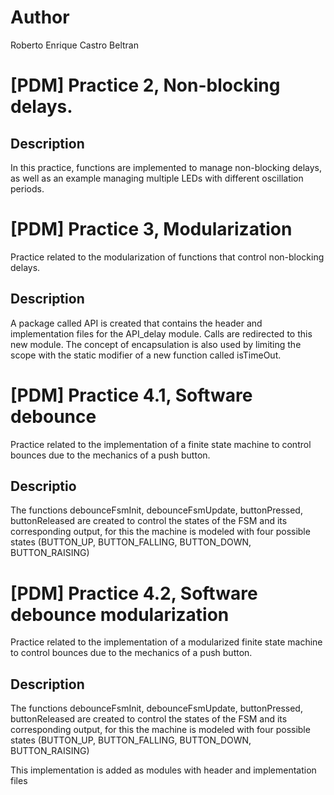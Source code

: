 # Author
Roberto Enrique Castro Beltran

# [PDM] Practice 2, Non-blocking delays.

## Description

In this practice, functions are implemented to manage non-blocking delays, as well as an example managing multiple LEDs with different oscillation periods.


# [PDM] Practice 3, Modularization

Practice related to the modularization of functions that control non-blocking delays.

## Description

A package called API is created that contains the header and implementation files for the API_delay module. Calls are redirected to this new module. The concept of encapsulation is also used by limiting the scope with the static modifier of a new function called isTimeOut.


# [PDM] Practice 4.1, Software debounce

Practice related to the implementation of a finite state machine to control bounces due to the mechanics of a push button.

## Descriptio

The functions debounceFsmInit, debounceFsmUpdate, buttonPressed, buttonReleased are created to control the states of the FSM and its corresponding output, for this the machine is modeled with four possible states (BUTTON_UP, BUTTON_FALLING, BUTTON_DOWN, BUTTON_RAISING)


# [PDM] Practice 4.2, Software debounce modularization

Practice related to the implementation of a modularized finite state machine to control bounces due to the mechanics of a push button.

## Description

The functions debounceFsmInit, debounceFsmUpdate, buttonPressed, buttonReleased are created to control the states of the FSM and its corresponding output, for this the machine is modeled with four possible states (BUTTON_UP, BUTTON_FALLING, BUTTON_DOWN, BUTTON_RAISING)

This implementation is added as modules with header and implementation files
